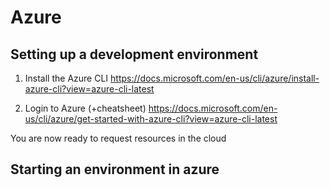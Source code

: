 # Azure

## Setting up a development environment

1. Install the Azure CLI
https://docs.microsoft.com/en-us/cli/azure/install-azure-cli?view=azure-cli-latest

2. Login to Azure (+cheatsheet)
https://docs.microsoft.com/en-us/cli/azure/get-started-with-azure-cli?view=azure-cli-latest

You are now ready to request resources in the cloud

## Starting an environment in azure

